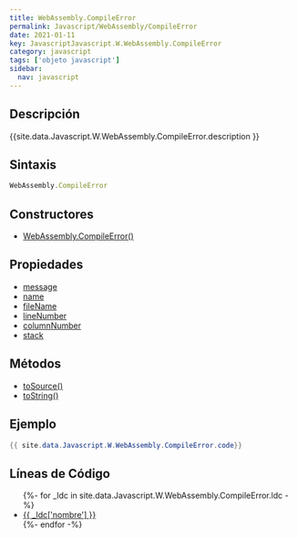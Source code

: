```yaml
---
title: WebAssembly.CompileError
permalink: Javascript/WebAssembly/CompileError
date: 2021-01-11
key: JavascriptJavascript.W.WebAssembly.CompileError
category: javascript
tags: ['objeto javascript']
sidebar: 
  nav: javascript
---
```


## Descripción
{{site.data.Javascript.W.WebAssembly.CompileError.description }}

## Sintaxis
~~~javascript
WebAssembly.CompileError
~~~

## Constructores
* [WebAssembly.CompileError()](/javascript/WebAssembly/CompileError/WebAssembly/CompileError/)

## Propiedades
* [message](/javascript/WebAssembly/CompileError/message)
* [name](/javascript/WebAssembly/CompileError/name)
* [fileName](/javascript/WebAssembly/CompileError/fileName)
* [lineNumber](/javascript/WebAssembly/CompileError/lineNumber)
* [columnNumber](/javascript/WebAssembly/CompileError/columnNumber)
* [stack](/javascript/WebAssembly/CompileError/stack)

## Métodos
* [toSource()](/javascript/WebAssembly/CompileError/toSource)
* [toString()](/javascript/WebAssembly/CompileError/toString)

## Ejemplo
~~~java
{{ site.data.Javascript.W.WebAssembly.CompileError.code}}
~~~

## Líneas de Código
<ul>
{%- for _ldc in site.data.Javascript.W.WebAssembly.CompileError.ldc -%}
   <li>
       <a href="{{_ldc['url'] }}">{{ _ldc['nombre'] }}</a>
   </li>
{%- endfor -%}
</ul>

